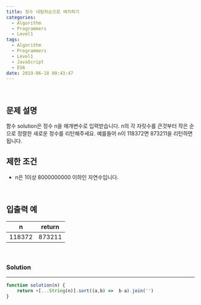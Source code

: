 ```yaml
---
title: 정수 내림차순으로 배치하기
categories:
  - Algorithm
  - Programmers
  - Level1
tags:
  - Algorithm
  - Programmers
  - Level1
  - JavaScript
  - ES6
date: 2019-06-18 00:43:47
---
```


<br/>

## 문제 설명
함수 solution은 정수 n을 매개변수로 입력받습니다. n의 각 자릿수를 큰것부터 작은 순으로 정렬한 새로운 정수를 리턴해주세요. 예를들어 n이 118372면 873211을 리턴하면 됩니다.<br/>

<!-- more -->

## 제한 조건
- n은 1이상 8000000000 이하인 자연수입니다.

<br/>

## 입출력 예

| n | return |
| --- | --- |
| 118372 | 873211 |

<br/>

### Solution

---

```javascript
function solution(n) {
    return +[...String(n)].sort((a,b) =>  b-a).join('')
}
```